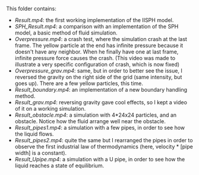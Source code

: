 This folder contains:

 - *Result.mp4*: the first working implementation of the IISPH model.
 - *SPH_Result.mp4*: a comparison with an implementation of the SPH model, a basic method of fluid simulation.
 - *Overpressure.mp4*: a crash test, where the simulation crash at the last frame. The yellow particle at the end has infinite pressure because it doesn't have any neighbor. When he finally have one at last frame, infinite pressure force causes the crash. (This video was made to illustrate a very specific configuration of crash, which is now fixed)
 - *Overpressure_grav.mp4*: same, but in order to better see the issue, I reversed the gravity on the right side of the grid (same intensity, but goes up). There are a few yellow particles, this time.
 - *Result_boundary.mp4*: an implementation of a new boundary handling method.
 - *Result_grav.mp4*: reversing gravity gave cool effects, so I kept a video of it on a working simulation.
 - *Result_obstacle.mp4*: a simulation with 4*24x24 particles, and an obstacle. Notice how the fluid arrange well near the obstacle.
 - *Result_pipes1.mp4*: a simulation with a few pipes, in order to see how the liquid flows.
 - *Result_pipes2.mp4*: quite the same but I rearranged the pipes in order to observe the first industrial law of thermodynamics (here, velocity * [pipe width] is a constant).
 - *Result_Upipe.mp4*: a simulation with a U pipe, in order to see how the liquid reaches a state of equilibrium.